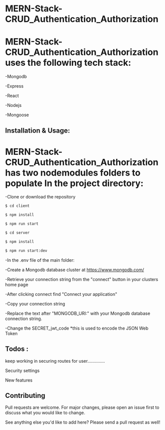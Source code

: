 # MERN-Stack-CRUD_Authentication_Authorization
# MERN-Stack-CRUD_Authentication_Authorization uses the following tech stack:

-Mongodb

-Express

-React

-Nodejs

-Mongoose

## Installation & Usage:
# MERN-Stack-CRUD_Authentication_Authorization has two nodemodules folders to populate In the project directory:

-Clone or download the repository
```bash
$ cd client

$ npm install

$ npm run start

$ cd server

$ npm install

$ npm run start:dev
```
-In the .env file of the main folder:

-Create a Mongodb database cluster at https://www.mongodb.com/

-Retrieve your connection string from the "connect" button in your clusters home page

-After clicking connect find "Connect your application"

-Copy your connection string

-Replace the text after "MONGODB_URI:" with your Mongodb database connection string.

-Change the SECRET_jwt_code *this is used to encode the JSON Web Token


## Todos :

keep working in securing routes for user..............

Security settings

New features


## Contributing

Pull requests are welcome. For major changes, please open an issue first to discuss what you would like to change.

See anything else you'd like to add here? Please send a pull request as well!

